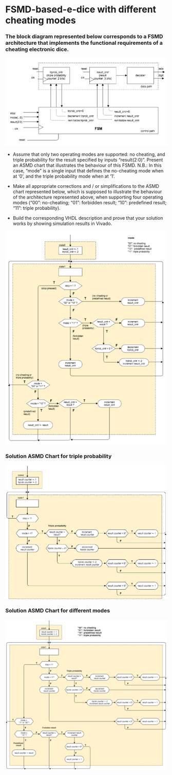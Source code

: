 # FSMD-based-e-dice with different cheating modes

### The block diagram represented below corresponds to a FSMD architecture that implements the functional requirements of a cheating electronic dice.

![FSMD](https://github.com/deivyka/SHC4300/blob/master/IMAGES/w02d2%20fsmd%20edice.png)

- Assume that only two operating modes are supported: no cheating, and triple probability for the result specified by inputs “result(2:0)”. Present an ASMD chart that illustrates the behaviour of this FSMD. N.B.: In this case, “mode” is a single input that defines the no-cheating mode when at ‘0’, and the triple probability mode when at ‘1’.

- Make all appropriate corrections and / or simplifications to the ASMD chart represented below, which is supposed to illustrate the behaviour of the architecture represented above, when supporting four operating modes (“00”: no-cheating; “01”: forbidden result; “10”: predefined result; “11”: triple probability).  

- Build the corresponding VHDL description and prove that your solution works by showing simulation results in Vivado.

![ASMD Chart](https://github.com/deivyka/SHC4300/blob/master/IMAGES/w02d2%20asmd%20chart%20edice.png)


### Solution ASMD Chart for triple probability
![ASMD Chart](https://github.com/deivyka/SHC4300/blob/master/IMAGES/w2d2%20ASMD%20e-dice%20with%20triple%20prob.png)

### Solution ASMD Chart for different modes
![ASMD Chart](https://github.com/deivyka/SHC4300/blob/master/IMAGES/w2d2%20ASMD%20e-dice%20with%20modes.png)
